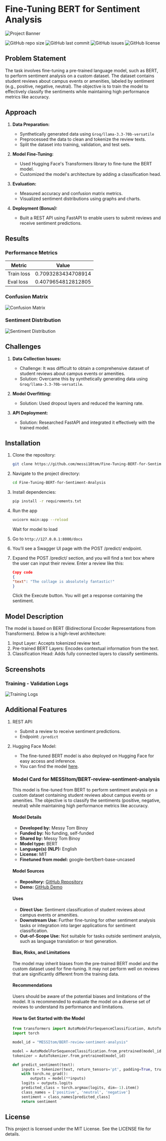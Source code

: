 # Fine-Tuning BERT for Sentiment Analysis

![Project Banner](doc/banner.webp)

![GitHub repo size](https://img.shields.io/github/repo-size/messi10tom/Fine-Tuning-BERT-for-Sentiment-Analysis) ![GitHub last commit](https://img.shields.io/github/last-commit/messi10tom/Fine-Tuning-BERT-for-Sentiment-Analysis) ![GitHub issues](https://img.shields.io/github/issues/messi10tom/Fine-Tuning-BERT-for-Sentiment-Analysis) ![GitHub license](https://img.shields.io/github/license/messi10tom/Fine-Tuning-BERT-for-Sentiment-Analysis)

## Problem Statement

The task involves fine-tuning a pre-trained language model, such as BERT, to perform sentiment analysis on a custom dataset. The dataset contains student reviews about campus events or amenities, labeled by sentiment (e.g., positive, negative, neutral). The objective is to train the model to effectively classify the sentiments while maintaining high performance metrics like accuracy.

## Approach

1. **Data Preparation:**
   - Synthetically generated data using ```Groq/llama-3.3-70b-versatile```
   - Preprocessed the data to clean and tokenize the review texts.
   - Split the dataset into training, validation, and test sets.

2. **Model Fine-Tuning:**
   - Used Hugging Face's Transformers library to fine-tune the BERT model.
   - Customized the model's architecture by adding a classification head.


3. **Evaluation:**
   - Measured accuracy and confusion matrix metrics.
   - Visualized sentiment distributions using graphs and charts.

4. **Deployment (Bonus):**
   - Built a REST API using FastAPI to enable users to submit reviews and receive sentiment predictions.

## Results

### Performance Metrics

| Metric         | Value  |
|----------------|--------|
| Train loss       | 0.7093283434708914  |
|Eval loss| 0.4079654812812805|

### Confusion Matrix

![Confusion Matrix](./doc/confusion%20matrix.png)

### Sentiment Distribution

![Sentiment Distribution](./doc/distribution.png)

## Challenges

1. **Data Collection Issues:**
    - Challenge: It was difficult to obtain a comprehensive dataset of student reviews about campus events or amenities.
    - Solution: Overcame this by synthetically generating data using ```Groq/llama-3.3-70b-versatile```.

2. **Model Overfitting:**
   - Solution: Used dropout layers and reduced the learning rate.

3. **API Deployment:**
   - Solution: Researched FastAPI and integrated it effectively with the trained model.

## Installation

1. Clone the repository:
   ```bash
   git clone https://github.com/messi10tom/Fine-Tuning-BERT-for-Sentiment-Analysis
   ```
2. Navigate to the project directory:
   ```bash
   cd Fine-Tuning-BERT-for-Sentiment-Analysis
   ```

3. Install dependencies:
   ```bash
   pip install -r requirements.txt
   ```

4. Run the app
   ```bash
   uvicorn main:app --reload
   ```
   Wait for model to load

5. Go to ```http://127.0.0.1:8000/docs```

6. You’ll see a Swagger UI page with the POST /predict/  endpoint.

7. Expand the POST /predict/ section, and you will find a text box where the user can input their review. Enter a review like this:
   ```json
   Copy code
   {
   "text": "The collage is absolutely fantastic!"
   }
   ```
   Click the Execute button.
   You will get a response containing the sentiment.

## Model Description

The model is based on BERT (Bidirectional Encoder Representations from Transformers). Below is a high-level architecture:


1. Input Layer: Accepts tokenized review text.
2. Pre-trained BERT Layers: Encodes contextual information from the text.
3. Classification Head: Adds fully connected layers to classify sentiments.

## Screenshots

### Training - Validation Logs
![Training Logs](./doc/train%20log.png)


## Additional Features

1. REST API:
   - Submit a review to receive sentiment predictions.
   - Endpoint: `/predict`
2. Hugging Face Model:
      - The fine-tuned BERT model is also deployed on Hugging Face for easy access and inference.
      - You can find the model [here](https://huggingface.co/MESSItom/BERT-review-sentiment-analysis).

   ### Model Card for MESSItom/BERT-review-sentiment-analysis

   This model is fine-tuned from BERT to perform sentiment analysis on a custom dataset containing student reviews about campus events or amenities. The objective is to classify the sentiments (positive, negative, neutral) while maintaining high performance metrics like accuracy.

   #### Model Details

   - **Developed by:** Messy Tom Binoy
   - **Funded by:** No funding, self-funded
   - **Shared by:** Messy Tom Binoy
   - **Model type:** BERT
   - **Language(s) (NLP):** English
   - **License:** MIT
   - **Finetuned from model:** google-bert/bert-base-uncased

   #### Model Sources

   - **Repository:** [GitHub Repository](https://github.com/messi10tom/Fine-Tuning-BERT-for-Sentiment-Analysis/tree/main)
   - **Demo:** [GitHub Demo](https://github.com/messi10tom/Fine-Tuning-BERT-for-Sentiment-Analysis/tree/main)

   #### Uses

   - **Direct Use:** Sentiment classification of student reviews about campus events or amenities.
   - **Downstream Use:** Further fine-tuning for other sentiment analysis tasks or integration into larger applications for sentiment classification.
   - **Out-of-Scope Use:** Not suitable for tasks outside sentiment analysis, such as language translation or text generation.

   #### Bias, Risks, and Limitations

   The model may inherit biases from the pre-trained BERT model and the custom dataset used for fine-tuning. It may not perform well on reviews that are significantly different from the training data.

   #### Recommendations

   Users should be aware of the potential biases and limitations of the model. It is recommended to evaluate the model on a diverse set of reviews to understand its performance and limitations.

   #### How to Get Started with the Model

   ```python
   from transformers import AutoModelForSequenceClassification, AutoTokenizer
   import torch

   model_id = "MESSItom/BERT-review-sentiment-analysis"

   model = AutoModelForSequenceClassification.from_pretrained(model_id)
   tokenizer = AutoTokenizer.from_pretrained(model_id)

   def predict_sentiment(text):
       inputs = tokenizer(text, return_tensors='pt', padding=True, truncation=True, max_length=512)
       with torch.no_grad():
           outputs = model(**inputs)
       logits = outputs.logits
       predicted_class = torch.argmax(logits, dim=-1).item()
       class_names = ['positive', 'neutral', 'negative']
       sentiment = class_names[predicted_class]
       return sentiment
   ```

## License

This project is licensed under the MIT License. See the LICENSE file for details.

